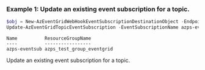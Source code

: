 ### Example 1: Update an existing event subscription for a topic.
```powershell
$obj = New-AzEventGridWebHookEventSubscriptionDestinationObject -EndpointUrl "https://azpsweb.azurewebsites.net/api/updates"
Update-AzEventGridTopicEventSubscription -EventSubscriptionName azps-eventsub -ResourceGroupName azps_test_group_eventgrid -TopicName azps-topic -FilterIsSubjectCaseSensitive:$false -FilterSubjectBeginsWith "ExamplePrefix" -FilterSubjectEndsWith "ExampleSuffix" -EventDeliverySchema CloudEventSchemaV1_0 -Destination $obj
```

```output
Name          ResourceGroupName
----          -----------------
azps-eventsub azps_test_group_eventgrid
```

Update an existing event subscription for a topic.